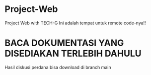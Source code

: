 # Project-Web
Project Web with TECH-G
Ini adalah tempat untuk remote code-nya!!

# BACA DOKUMENTASI YANG DISEDIAKAN TERLEBIH DAHULU
Hasil diskusi perdana bisa download di branch main
